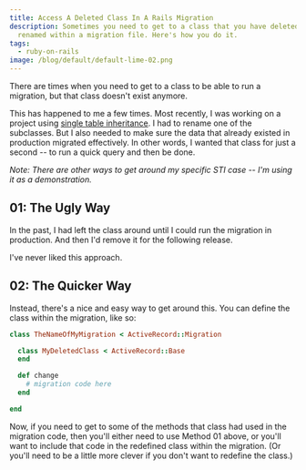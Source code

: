```yaml
---
title: Access A Deleted Class In A Rails Migration
description: Sometimes you need to get to a class that you have deleted or
  renamed within a migration file. Here's how you do it.
tags:
  - ruby-on-rails
image: /blog/default/default-lime-02.png
---
```


There are times when you need to get to a class to be able to run a migration, but that class doesn't exist anymore.

This has happened to me a few times. Most recently, I was working on a project using [single table inheritance](http://api.rubyonrails.org/classes/ActiveRecord/Inheritance). I had to rename one of the subclasses. But I also needed to make sure the data that already existed in production migrated effectively. In other words, I wanted that class for just a second -- to run a quick query and then be done.

_Note: There are other ways to get around my specific STI case -- I'm using it as a demonstration._

## 01: The Ugly Way

In the past, I had left the class around until I could run the migration in production. And then I'd remove it for the following release.

I've never liked this approach.

## 02: The Quicker Way

Instead, there's a nice and easy way to get around this. You can define the class within the migration, like so:

```ruby
class TheNameOfMyMigration < ActiveRecord::Migration

  class MyDeletedClass < ActiveRecord::Base
  end

  def change
    # migration code here
  end

end
```

Now, if you need to get to some of the methods that class had used in the migration code, then you'll either need to use Method 01 above, or you'll want to include that code in the redefined class within the migration. (Or you'll need to be a little more clever if you don't want to redefine the class.)
